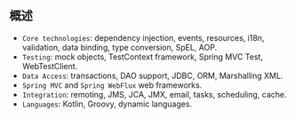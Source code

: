 ## 概述

- ``Core technologies``: dependency injection, events, resources, i18n, validation, data binding, type conversion, SpEL, AOP.
- ``Testing``: mock objects, TestContext framework, Spring MVC Test, WebTestClient.
- ``Data Access``: transactions, DAO support, JDBC, ORM, Marshalling XML.
- ``Spring MVC`` and ``Spring WebFlux`` web frameworks.
- ``Integration``: remoting, JMS, JCA, JMX, email, tasks, scheduling, cache.
- ``Languages``: Kotlin, Groovy, dynamic languages.
